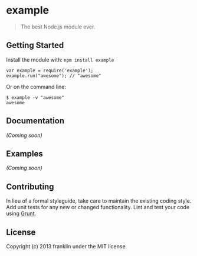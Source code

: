 # example

> The best Node.js module ever.

## Getting Started

Install the module with: `npm install example`

```
var example = require('example');
example.run("awesome"); // "awesome"
```
Or on the command line:

```
$ example -v "awesome"
awesome
```

## Documentation
_(Coming soon)_

## Examples
_(Coming soon)_

## Contributing
In lieu of a formal styleguide, take care to maintain the existing coding style. Add unit tests for any new or changed functionality. Lint and test your code using [Grunt](http://gruntjs.com/).

## License
Copyright (c) 2013 franklin under the MIT license.
